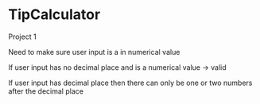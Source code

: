 # TipCalculator
Project 1

Need to make sure user input is a in numerical value

If user input has no decimal place and is a numerical value -> valid

If user input has decimal place then there can only be one or two numbers after the decimal place
